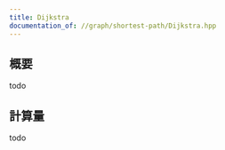 ```yaml
---
title: Dijkstra
documentation_of: //graph/shortest-path/Dijkstra.hpp
---
```


## 概要

todo

## 計算量
todo